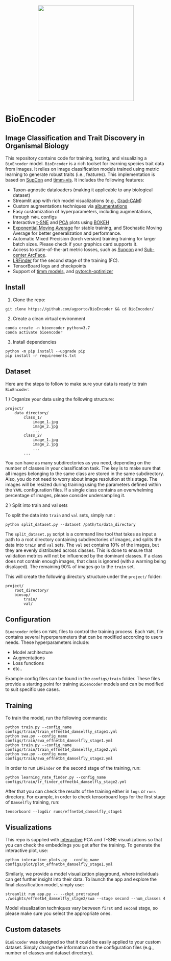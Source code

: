 

<p align="center">
<img src="https://github.com/agporto/BioSupCon/blob/master/images/logo.png" width="300">

# BioEncoder

</p>

## Image Classification and Trait Discovery in Organismal Biology

This repository contains code for training, testing, and visualizing a `BioEncoder` model. `BioEncoder` is a rich toolset for learning species trait data from images. It relies on image classification models trained using metric learning to generate robust traits (i.e., features). This implementation is based on [SupCon](https://github.com/ivanpanshin/SupCon-Framework) and [timm-vis](https://github.com/novice03/timm-vis). It includes the following features:

- Taxon-agnostic dataloaders (making it applicable to any biological dataset)
- Streamlit app with rich model visualizations (e.g., [Grad-CAM](https://arxiv.org/abs/1610.02391))
- Custom augmentations techniques via [albumentations](https://github.com/albumentations-team/albumentations)
- Easy customization of hyperparameters, including augmentations, through `YAML` configs
- Interactive [t-SNE](https://scikit-learn.org/stable/modules/generated/sklearn.manifold.TSNE.html) and [PCA](https://scikit-learn.org/stable/modules/generated/sklearn.decomposition.PCA.html) plots using [BOKEH](https://bokeh.org/)
- [Exponential Moving Average](https://github.com/fadel/pytorch_ema) for stable training, and Stochastic Moving Average for better generalization and performance.
- Automatic Mixed Precision (torch version) training training for larger batch sizes. Please check if your graphics card supports it.
- Access to state-of-the-art metric losses, such as [Supcon](https://arxiv.org/abs/2004.11362) and  [Sub-center ArcFace](https://www.ecva.net/papers/eccv_2020/papers_ECCV/papers/123560715.pdf).
- [LRFinder](https://github.com/davidtvs/pytorch-lr-finder) for the second stage of the training (FC).
- TensorBoard logs and checkpoints
- Support of [timm models](https://github.com/rwightman/pytorch-image-models), and [pytorch-optimizer](https://github.com/jettify/pytorch-optimizer)


## Install

1. Clone the repo:
```
git clone https://github.com/agporto/BioEncoder && cd BioEncoder/
```

2. Create a clean virtual environment 
```
conda create -n bioencoder python=3.7
conda activate bioencoder
```
3. Install dependencies
````
python -m pip install --upgrade pip
pip install -r requirements.txt
````
## Dataset

Here are the steps to follow to make sure your data is ready to train `BioEncoder`:

1 ) Organize your data using the following structure:
```
project/
    data_directory/
        class_1/
            image_1.jpg
            image_2.jpg
            ...
        class_2/
            image_1.jpg
            image_2.jpg
            ...
        ...
```
You can have as many subdirectories as you need, depending on the number of classes in your classification task. The key is to make sure that all images belonging to the same class are stored in the same subdirectory. Also, you do not need to worry about image resolution at this stage. The images will be resized during training using the parameters defined within the `YAML` configuration files. If a single class contains an overwhelming percentage of images, please consider undersampling it.

2 ) Split into train and val sets 
 
To split the data into `train` and `val` sets, simply run :

```
python split_dataset.py --dataset /path/to/data_directory

```
The `split_dataset.py` script is a command line tool that takes as input a path to a root directory containing subdirectories of images, and splits the data into `train` and `val` sets. The `val` set contains 10% of the images, but they are evenly distributed across classes. This is done to ensure that validation metrics will not be influenced by the dominant classes. If a class does not contain enough images, that class is ignored (with a warning being displayed). The remaining 90% of images go to the `train` set.

This will create the following directory structure under the `project/` folder:

```
project/
    root_directory/
    biosup/
        train/
        val/
```
## Configuration

`Bioencoder` relies on `YAML` files to control the training process. Each `YAML` file contains several hyperparameters that can be modified according to users needs. These hyperparameters include:

- Model architecture
- Augmentations
- Loss functions
- etc..

Example config files can be found in the `configs/train` folder. These files provide a starting point for training `Bioencoder` models and can be modified to suit specific use cases.


## Training

To train the model, run the following commands:

```
python train.py --config_name configs/train/train_effnetb4_damselfly_stage1.yml
python swa.py --config_name configs/train/swa_effnetb4_damselfly_stage1.yml
python train.py --config_name configs/train/train_effnetb4_damselfly_stage2.yml
python swa.py --config_name configs/train/swa_effnetb4_damselfly_stage2.yml
```

In order to run `LRFinder` on the second stage of the training, run:
```
python learning_rate_finder.py --config_name configs/train/lr_finder_effnetb4_damselfly_stage2.yml
```

After that you can check the results of the training either in `logs` or `runs` directory. For example, in order to check tensorboard logs for the first stage of `Damselfly` training, run:
```
tensorboard --logdir runs/effnetb4_damselfly_stage1
```
## Visualizations 

This repo is supplied with [interactive](https://bokeh.org/) PCA and T-SNE visualizations so that you can check the embeddings you get after the training. To generate the interactive plot, use:
```
python interactive_plots.py --config_name configs/plot/plot_effnetb4_damselfly_stage1.yml
```
Similarly, we provide a model visualization playground, where individuals can get further insight into their data. To launch the app and explore the final classification model, simply use:
```
streamlit run app.py -- --ckpt_pretrained ./weights/effnetb4_damselfly_stage2/swa --stage second --num_classes 4
```
Model visualization techniques vary between `first` and `second` stage, so please make sure you select the appropriate ones.

## Custom datasets

`BioEncoder` was designed so that it could be easily applied to your custom dataset. Simply change the information on the configuration files (e.g., number of classes and dataset directory).
